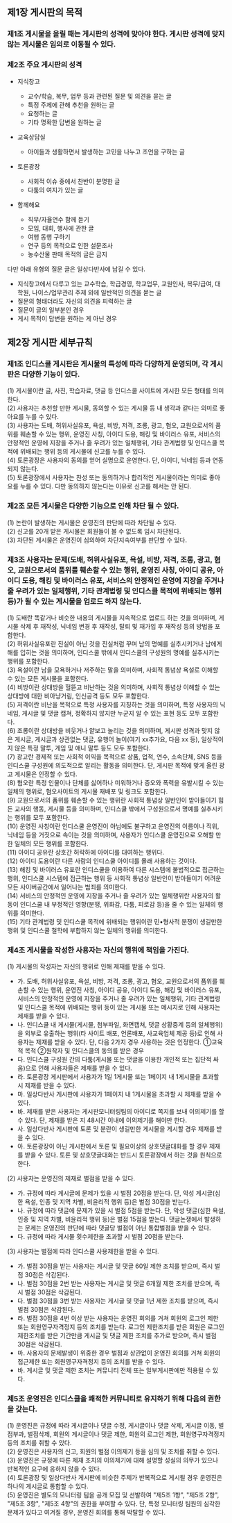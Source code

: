 ## 제1장 게시판의 목적

### 제1조 게시물을 올릴 때는 게시판의 성격에 맞아야 한다. 게시판 성격에 맞지 않는 게시물은 임의로 이동될 수 있다.
### 제2조 주요 게시판의 성격
- 지식창고
  - 교수/학습, 복무, 업무 등과 관련된 질문 및 의견을 묻는 글
  - 특정 주제에 관해 추천을 원하는 글
  - 요청하는 글
  - 기타 명확한 답변을 원하는 글

- 교육상담실
  - 아이들과 생활하면서 발생하는 고민을 나누고 조언을 구하는 글

- 토론광장
  - 사회적 이슈 중에서 찬반이 분명한 글
  - 다툼의 여지가 있는 글

- 함께해요
  - 직무/자율연수 함께 듣기
  - 모임, 대회, 행사에 관한 글
  - 여행 동행 구하기
  - 연구 등의 목적으로 인한 설문조사
  - 농수산물 판매 목적의 글은 금지
 
다만 아래 유형의 질문 글은 일상다반사에 남길 수 있다.
- 지식창고에서 다루고 있는 교수학습, 학급경영, 학교업무, 교원인사, 복무/급여, 대학원, 나이스/업무관리 주제 외에 일반적인 의견을 묻는 글
- 질문의 형태더라도 자신의 의견을 피력하는 글
- 질문이 글의 일부분인 경우
- 게시 목적이 답변을 원하는 게 아닌 경우


## 제2장 게시판 세부규칙

### 제1조 인디스쿨 게시판은 게시물의 특성에 따라 다양하게 운영되며, 각 게시판은 다양한 기능이 있다.  
(1) 게시물이란 글, 사진, 학습자료, 댓글 등 인디스쿨 사이트에 게시한 모든 형태를 의미한다.  
(2) 사용자는 추천할 만한 게시물, 동의할 수 있는 게시물 등 내 생각과 같다는 의미로 좋아요를 누를 수 있다.  
(3) 사용자는 도배, 허위사실유포, 욕설, 비방, 저격, 조롱, 광고, 혐오, 교원으로서의 품위를 훼손할 수 있는 행위, 운영진 사칭, 아이디 도용, 해킹 및 바이러스 유포, 서비스의 안정적인 운영에 지장을 주거나 줄 우려가 있는 일체행위, 기타 관계법령 및 인디스쿨 목적에 위배되는 행위 등의 게시물에 신고를 누를 수 있다.  
(4) 토론광장은 사용자의 동의를 얻어 실명으로 운영한다. 단, 아이디, 닉네임 등과 연동되지 않는다.  
(5) 토론광장에서 사용자는 찬성 또는 동의하거나 합리적인 게시물이라는 의미로 좋아요를 누를 수 있다. 다만 동의하지 않는다는 이유로 신고를 해서는 안 된다.


### 제2조 모든 게시물은 다양한 기능으로 인해 차단 될 수 있다.
(1) 논란이 발생하는 게시물은 운영진의 판단에 따라 차단될 수 있다.  
(2) 신고를 20개 받은 게시물은 회원들이 볼 수 없도록 임시 차단된다.  
(3) 차단된 게시물은 운영진이 심의하여 차단지속여부를 판단할 수 있다.  
 
### 제3조 사용자는 문제(도배, 허위사실유포, 욕설, 비방, 저격, 조롱, 광고, 혐오, 교원으로서의 품위를 훼손할 수 있는 행위, 운영진 사칭, 아이디 공유, 아이디 도용, 해킹 및 바이러스 유포, 서비스의 안정적인 운영에 지장을 주거나 줄 우려가 있는 일체행위, 기타 관계법령 및 인디스쿨 목적에 위배되는 행위 등)가 될 수 있는 게시물을 업로드 하지 않는다.
(1) 도배란 똑같거나 비슷한 내용의 게시물을 지속적으로 업로드 하는 것을 의미하며, 게시물 삭제 후 재작성, 닉네임 변경 후 재작성, 탈퇴 및 재가입 후 재작성 등의 방법을 포함한다.  
(2) 허위사실유포란 진실이 아닌 것을 진실처럼 꾸며 남의 명예를 실추시키거나 남에게 해를 입히는 것을 의미하며, 인디스쿨 밖에서 인디스쿨의 구성원의 명예를 실추시키는 행위를 포함한다.  
(3) 욕설이란 남을 모욕하거나 저주하는 말을 의미하며, 사회적 통념상 욕설로 이해할 수 있는 모든 게시물을 포함한다.  
(4) 비방이란 상대방을 헐뜯고 비난하는 것을 의미하며, 사회적 통념상 이해할 수 있는 상대방에 대한 비아냥거림, 인신공격 등도 모두 포함한다.  
(5) 저격이란 비난을 목적으로 특정 사용자를 지칭하는 것을 의미하며, 특정 사용자의 닉네임, 게시글 및 댓글 캡쳐, 정확하지 않지만 누군지 알 수 있는 표현 등도 모두 포함한다.  
(6) 조롱이란 상대방을 비웃거나 얕보고 놀리는 것을 의미하며, 게시판 성격과 맞지 않은 게시글, 게시글과 상관없는 댓글, 유행어 놀이(여기 xx추가요, 다음 xx 등), 일상적이지 않은 특정 말투, 게임 및 애니 말투 등도 모두 포함한다.  
(7) 광고란 경제적 또는 사회적 이익을 목적으로 상품, 업적, 연수, 소속단체, SNS 등을 인디스쿨 구성원에 의도적으로 알리는 활동을 의미한다. 단, 게시판 목적에 맞게 올린 광고 게시물은 인정할 수 있다.  
(8) 혐오란 특정 인물이나 단체를 싫어하나 미워하거나 증오와 폭력을 유발시킬 수 있는 일체의 행위로, 혐오사이트의 게시물 재배포 및 링크도 포함한다.  
(9) 교원으로서의 품위를 훼손할 수 있는 행위란 사회적 통념상 일반인이 받아들이기 힘든 교사의 행동, 게시물 등을 의미하며, 인디스쿨 밖에서 구성원으로서 명예를 실추시키는 행위를 모두 포함한다.  
(10) 운영진 사칭이란 인디스쿨 운영진이 아님에도 불구하고 운영진의 이름이나 직위, 닉네임 등을 거짓으로 속이는 것을 의미하며, 사용자가 인디스쿨 운영진으로 오해할 만한 일체의 모든 행위를 포함한다.  
(11) 아이디 공유란 상호간 허락하에 아이디를 대여하는 행위다.  
(12) 아이디 도용이란 다른 사람의 인디스쿨 아이디를 몰래 사용하는 것이다.  
(13) 해킹 및 바이러스 유포란 인디스쿨을 이용하여 다른 시스템에 불법적으로 접근하는 행위, 인디스쿨 시스템에 접근하는 행위 등 사회적 통념상 일반인이 받아들이기 어려운 모든 사이버공간에서 일어나는 범죄를 의미한다.  
(14) 서비스의 안정적인 운영에 지장을 주거나 줄 우려가 있는 일체행위란 사용자의 활동이 인디스쿨 내 부정적인 영향(분쟁, 위화감, 다툼, 피로감 등)을 줄 수 있는 일체의 행위를 의미한다.  
(15) 기타 관계법령 및 인디스쿨 목적에 위배되는 행위이란 민•형사적 분쟁이 생길만한 행위 및 인디스쿨 철학에 부합하지 않는 일체의 행위를 의미한다.  
 
### 제4조 게시물을 작성한 사용자는 자신의 행위에 책임을 가진다.
(1) 게시물의 작성자는 자신의 행위로 인해 제재를 받을 수 있다.  
- 가. 도배, 허위사실유포, 욕설, 비방, 저격, 조롱, 광고, 혐오, 교원으로서의 품위를 훼손할 수 있는 행위, 운영진 사칭, 아이디 공유, 아이디 도용, 해킹 및 바이러스 유포, 서비스의 안정적인 운영에 지장을 주거나 줄 우려가 있는 일체행위, 기타 관계법령 및 인디스쿨 목적에 위배되는 행위 등이 있는 게시물 또는 메시지로 인해 사용자는 제재를 받을 수 있다.  
- 나. 인디스쿨 내 게시물(게시물, 첨부파일, 화면캡쳐, 댓글 상황중계 등의 일체행위)을 외부로 유출하는 행위(타 사이트 배포, 언론배포, 사교육업체 제공 등)로 인해 사용자는 제재를 받을 수 있다. 단, 다음 2가지 경우 사용하는 것은 인정한다. ①교육적 목적 ②원작자 및 인디스쿨의 동의를 받은 경우  
- 다. 인디스쿨 구성원 간의 다툼(게시물 또는 댓글을 이용한 개인적 또는 집단적 싸움)으로 인해 사용자들은 제재를 받을 수 있다.  
- 라. 토론광장 게시판에서 사용자가 1일 1게시물 또는 1페이지 내 1게시물을 초과할 시 제재를 받을 수 있다.  
- 마. 일상다반사 게시판에 사용자가 1페이지 내 1게시물을 초과할 시 제재를 받을 수 있다.  
- 바. 제재를 받은 사용자는 게시판모니터링팀의 아이디로 쪽지를 보내 이의제기를 할 수 있다. 단, 제재를 받은 지 48시간 이내에 이의제기를 해야만 한다.  
- 사. 일상다반사 게시판에 토론 및 분란이 생길만한 게시물을 게시할 경우 제재를 받을 수 있다.  
- 아. 토론광장이 아닌 게시판에서 토론 및 필요이상의 상호댓글대화를 할 경우 제재를 받을 수 있다. 토론 및 상호댓글대화는 반드시 토론광장에서 하는 것을 원칙으로 한다.  
 
(2) 사용자는 운영진의 제재로 벌점을 받을 수 있다.  
  - 가. 규정에 따라 게시글에 문제가 있을 시 벌점 20점을 받는다. 단, 악성 게시글(심한 욕설, 인종 및 지역 차별, 비윤리적 행위 등)은 벌점 30점을 받는다.  
  - 나. 규정에 따라 댓글에 문제가 있을 시 벌점 5점을 받는다. 단, 악성 댓글(심한 욕설, 인종 및 지역 차별, 비윤리적 행위 등)은 벌점 15점을 받는다. 댓글논쟁에서 발생하는 문제는 운영진의 판단에 따라 댓글당 벌점이 아닌 통합벌점을 받을 수 있다.  
  - 다. 규정에 따라 게시물 횟수제한을 초과할 시 벌점 20점을 받는다.  

(3) 사용자는 벌점에 따라 인디스쿨 사용제한을 받을 수 있다.  
  - 가. 벌점 30점을 받는 사용자는 게시글 및 댓글 60일 제한 조치를 받으며, 즉시 벌점 30점은 삭감된다.
  - 나. 벌점 30점을 2번 받는 사용자는 게시글 및 댓글 6개월 제한 조치를 받으며, 즉시 벌점 30점은 삭감된다.
  - 다. 벌점 30점을 3번 받는 사용자는 게시글 및 댓글 1년 제한 조치를 받으며, 즉시 벌점 30점은 삭감된다.
  - 라. 벌점 30점을 4번 이상 받는 사용자는 운영진 회의를 거쳐 회원의 로그인 제한 또는 회원영구자격정지 등의 조치를 받는다. 로그인 제한조치를 받은 회원은 로그인 제한조치를 받은 기간만큼 게시글 및 댓글 제한 조치를 추가로 받으며, 즉시 벌점 30점은 삭감된다.
  - 마. 사용자의 문제발생이 위중한 경우 벌점과 상관없이 운영진 회의를 거쳐 회원의 접근제한 또는 회원영구자격정지 등의 조치를 받을 수 있다.
  - 바. 게시글 및 댓글 제한 조치는 커뮤니티 전체 또는 일부게시판에만 적용될 수 있다.

### 제5조 운영진은 인디스쿨을 쾌적한 커뮤니티로 유지하기 위해 다음의 권한을 갖는다.
(1) 운영진은 규정에 따라 게시글이나 댓글 수정, 게시글이나 댓글 삭제, 게시글 이동, 벌점부과, 벌점삭제, 회원의 게시글이나 댓글 제한, 회원의 로그인 제한, 회원영구자격정지 등의 조치를 취할 수 있다.  
(2) 운영진은 사용자의 신고, 회원의 벌점 이의제기 등을 심의 및 조치를 취할 수 있다.  
(3) 운영진은 규정에 따른 제재 조치의 이의제기에 대해 설명할 성실의 의무가 있으나 반복적인 요구에 응하지 않을 수 있다.  
(4) 토론광장 및 일상다반사 게시판에 비슷한 주제가 반복적으로 게시될 경우 운영진은 하나의 게시글로 통합할 수 있다.  
(5) 운영진은 별도의 모니터링 팀을 공개 모집 및 선발하여 "제5조 1항", "제5조 2항", "제5조 3항", "제5조 4항"의 권한을 부여할 수 있다. 단, 특정 모니터링 팀원의 심각한 문제가 있다고 여겨질 경우, 운영진 회의를 통해 박탈할 수 있다.
